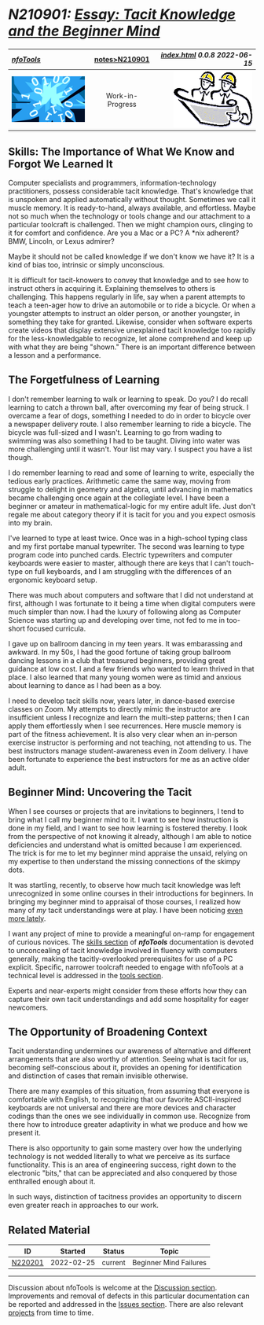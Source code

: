 <!-- index.md 0.0.8                 UTF-8                          2022-06-15
     ----1----|----2----|----3----|----4----|----5----|----6----|----7----|--*

                 N210901: TACIT KNOWLEDGE AND THE BEGINNER MIND
     -->

# ***N210901:** [Essay: Tacit Knowledge and the Beginner Mind](.)*

| ***[nfoTools](../../)*** | [notes](../)[>N210901](.) | ***[index.html](index.html) 0.0.8 2022-06-15*** |
| :--                |       :-:          | --: |
| ![nfotools](../../images/nfoWorks-2014-06-02-1702-LogoSmall.png) | Work-in-Progress | ![Hard Hat Area](../../images/hardhat-logo.gif) |

## Skills: The Importance of What We Know and Forgot We Learned It

Computer specialists and programmers, information-technology practitioners,
possess considerable tacit knowledge.  That's knowledge that is unspoken and
applied automatically without thought.  Sometimes we call it muscle memory.
It is ready-to-hand, always available, and effortless.  Maybe not so much
when the technology or tools change and our
attachment to a particular toolcraft is challenged.  Then we might champion
ours, clinging to it for comfort and confidence.  Are you a
Mac or a PC?  A *nix adherent?  BMW, Lincoln, or Lexus admirer?

Maybe it should not be called knowledge if we don't know we have it?  It is
a kind of bias too, intrinsic or simply unconscious.

It is difficult for tacit-knowers to convey that knowledge and to see
how to instruct others in acquiring it.  Explaining themselves to others is
challenging.  This happens regularly in life, say when a parent attempts to
teach a teen-ager how to drive an automobile or to ride a bicycle.  Or when
a youngster attempts to instruct an older person, or another youngster, in
something they take for granted.  Likewise, consider when software experts
create videos that display extensive unexplained tacit knowledge too rapidly
for the less-knowledgable to recognize, let alone comprehend and keep up with
what they are being "shown."  There is an important difference between a
lesson and a performance.

## The Forgetfulness of Learning

I don't remember learning to walk or learning to speak.  Do you?  I do recall
learning to catch a thrown ball, after overcoming my fear of being struck.  I
overcame a fear of dogs, something I needed to do in order to bicycle
over a newspaper delivery route. I also remember learning to ride a bicycle.
The bicycle was full-sized and I wasn't.
Learning to go from wading to swimming was
also something I had to be taught.  Diving into water was more challenging
until it wasn't.  Your list may vary. I suspect you have a list though.

I do remember learning to read and some of learning to write, especially the
tedious early practices.  Arithmetic came the same way, moving from struggle
to delight in geometry and algebra, until advancing in mathematics became
challenging once again at the collegiate level.  I have been a beginner or
amateur in mathematical-logic for my entire adult life.  Just don't regale me
about category theory if it is tacit for you and you expect osmosis into my
brain.

I've learned to type at least twice.  Once was in a high-school typing class
and my first portabe manual typewriter.  The second was learning to type
program code into punched cards.  Electric typewriters and computer keyboards
were easier to master, although there are keys that I can't touch-type on
full keyboards, and I am struggling with the differences of an ergonomic
keyboard setup.

There was much about computers and software that I did not understand
at first, although I was fortunate to it being a time when digital computers
were much simpler than now.  I had the luxury of following along as Computer
Science was starting up and developing over time, not fed to me in too-short
focused curricula.

I gave up on ballroom dancing in my teen years.  It was embarassing and
awkward.  In my 50s, I had the good fortune of taking group ballroom dancing
lessons in a club that treasured beginners, providing great guidance at low
cost.  I and a few friends who wanted to learn thrived in that place.  I also
learned that many young women were as timid and anxious about learning to
dance as I had been as a boy.

I need to develop tacit skills now, years later, in
dance-based exercise classes on Zoom.  My attempts to directly mimic
the instructor are insufficient unless I recognize and learn the multi-step
patterns; then I can apply them effortlessly when I see recurrences. Here
muscle memory is part of the fitness achievement.  It is also very clear when
an in-person exercise instructor is performing and not
teaching, not attending to us.  The best instructors
manage student-awareness even in Zoom delivery. I have been fortunate to
experience the best instructors for me as an active older adult.

## Beginner Mind: Uncovering the Tacit

When I see courses or projects that are invitations to beginners, I tend to
bring what I call my beginner mind to it.  I want to see how instruction is
done in my field, and I want to see how learning is fostered thereby.  I
look from the perspective of not knowing it already, although I am able to
notice deficiencies and understand what is omitted because I _am_ experienced.
The trick is for me to let my beginner mind appraise the unsaid, relying on my
expertise to then understand the missing connections of the skimpy dots.

It was startling, recently, to observe how much tacit knowledge was
left unrecognized in some online courses in their introductions for beginners.
In bringing my beginner mind to appraisal of those courses, I realized how
many of _my_ tacit understandings were at play.  I have been noticing [even
more lately](../N220201).

I want any project of mine to provide a meaningful on-ramp for engagement of
curious novices.  The [skills section](../../skills) of ***nfoTools***
documentation is devoted to unconcealing of tacit knowledge involved in
fluency with computers generally, making the tacitly-overlooked prerequisites
for use of a PC explicit.  Specific, narrower toolcraft needed to engage with
nfoTools at a technical level is addressed in the
[tools section](../../tools).

Experts and near-experts might consider from these efforts how they can
capture their own tacit understandings and add some hospitality for eager
newcomers.

## The Opportunity of Broadening Context

Tacit understanding undermines our awareness of alternative and different
arrangements that are also worthy of attention.  Seeing what is tacit for us,
becoming self-conscious about it, provides an opening for identification and
distinction of cases that remain invisible otherwise.

There are many examples of this situation, from assuming that everyone is
comfortable with English, to recognizing that our favorite ASCII-inspired
keyboards are not universal and there are more devices and character codings
than the ones we see individually in common use.  Recognize from there how
to introduce greater adaptivity in what we produce and how we present it.

There is also opportunity to gain some mastery over how the underlying
technology is not wedded literally to what we perceive as its surface
functionality.  This is an area of engineering success, right down to the
electronic "bits," that can be appreciated and also conquered by those
enthralled enough about it.

In such ways, distinction of tacitness provides an opportunity to discern even
greater reach in approaches to our work.

## Related Material

| **ID** | **Started** | **Status** | **Topic** |
|   :-:   |   :-:   |  :-:   |  ---  |
| [N220201](../N220201) | 2022-02-25 | current | Beginner Mind Failures |

----

Discussion about nfoTools is welcome at the
[Discussion section](https://github.com/orcmid/nfoTools/discussions).
Improvements and removal of defects in this particular documentation can be
reported and addressed in the
[Issues section](https://github.com/orcmid/nfoTools/issues).  There are also
relevant [projects](https://github.com/orcmid/nfoTools/projects) from time to
time.

<!-- ----1----|----2----|----3----|----4----|----5----|----6----|----7----|--*

     0.0.8 2022-06-15T19:41Z Fix top banner and correct a link
     0.0.7 2022-03-06T16:13Z Link to N220201
     0.0.6 2021-09-20T23:27Z Add top banner and Discussion footer
     0.0.5 2021-09-20T21:46Z Rework the text, make the opportunity sharper?
     0.0.4 2021-09-17T20:12Z Add Discussion invitation
     0.0.3 2021-09-05T17:22Z More touch-ups
     0.0.2 2021-09-04T20:11Z Touched up, with a sigh of relief that I had not
           lost the earlier draft, simply forgot where I put it.
     0.0.1 2021-09-02T23:19Z Strip from the docs/skills/ front page and bring
           to Project Notes for separate discussion.
     0.0.0 2021-08-31T23:08Z Clone and adapt 0.0.8 rayLab experiments index.md

               *** end of docs/notes/N210901/index.md ***
     -->
